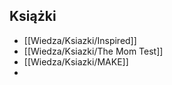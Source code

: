 ## Książki
- [[Wiedza/Ksiazki/Inspired]]
- [[Wiedza/Ksiazki/The Mom Test]]
- [[Wiedza/Ksiazki/MAKE]]
- 